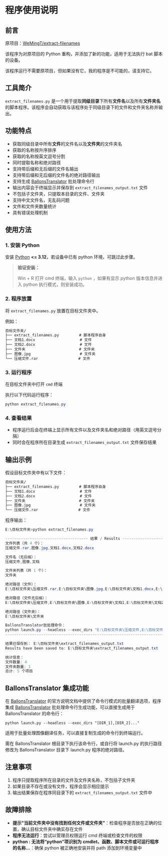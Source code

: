 # 程序使用说明

## 前言

原项目：[WeMingT/extract-filenames](https://github.com/WeMingT/extract-filenames)

该程序为对原项目的 Python 重构，并添加了新的功能，适用于无法执行 bat 脚本的设备。

该程序运行不需要原项目，但如果没有它，我的程序是不可能的，请支持它。

## 工具简介

`extract_filenames.py` 是一个用于提取**同级目录**下所有**文件名**以及所有**文件夹名**的脚本程序。该程序会自动获取与该程序处于同级目录下的文件和文件夹名称并输出。

## 功能特点

- 获取同级目录中所有**文件**的文件名以及**文件夹**的文件夹名
- 获取的名称按升序排序
- 获取的名称按英文逗号分割
- 同时提取名称和绝对路径
- 支持带后缀和无后缀的文件名输出
- 支持带后缀和无后缀的文件名的绝对路径输出
- 支持生成 [BallonsTranslator](https://github.com/dmMaze/BallonsTranslator) 批处理命令行
- 输出内容会于终端显示并保存到 `extract_filenames_output.txt` 文件
- 不包括子文件夹，只提取本目录的文件、文件夹
- 支持中文文件名，无乱码问题
- 文件和文件夹数量统计
- 具有错误处理机制

## 使用方法

### 1. 安装 Python

安装 [Python](https://www.python.org/downloads/release/python-31011) **<= 3.12**，若设备中已有 python 环境，可跳过此步骤。

> **验证安装：**
>
> Win + R 打开 cmd 终端，输入 `python` ，如果有显示 python 版本信息并进入 python 执行模式，则安装成功。

### 2. 程序放置

将 `extract_filenames.py` 放置在目标文件夹中。

例如：

```txt
目标文件夹/
├── extract_filenames.py         # 脚本程序自身
├── 文档1.docx					# 文件
├── 文档2.docx					# 文件
├── 文件夹                        # 文件夹
├── 图像.jpg                      # 文件夹
└── 压缩文件.rar                  # 文件
```

### 3. 运行程序

在目标文件夹中打开 `cmd` 终端

执行以下代码运行程序：

```powershell
python extract_filenames.py
```

### 4. 查看结果

- 程序运行后会在终端上显示所有文件以及文件夹名和绝对路径（用英文逗号分隔）
- 同时会在程序所在目录生成 `extract_filenames_output.txt` 文件保存结果

## 输出示例

假设目标文件夹中有以下文件：
```txt
目标文件夹/
├── extract_filenames.py         # 脚本程序自身
├── 文档1.docx					# 文件
├── 文档2.docx					# 文件
├── 文件夹                        # 文件夹
├── 图像.jpg                      # 文件夹
└── 压缩文件.rar                  # 文件
```
程序输出：

```powershell
E:\目标文件夹>python extract_filenames.py

------------------------------------- 结果 / Results ---------------------------------
文件列表（共 4 个）：
压缩文件.rar,图像.jpg,文档1.docx,文档2.docx

文件名（无后缀）：
压缩文件,图像,文档

文件夹列表（共 1 个）：
文件夹

绝对路径（文件）：
E:\目标文件夹\压缩文件.rar,E:\目标文件夹\图像.jpg,E:\目标文件夹\文档1.docx,E:\目标文件夹\文档2.docx

绝对路径（文件无后缀）：
E:\目标文件夹\压缩文件,E:\目标文件夹\图像,E:\目标文件夹\文档1,E:\目标文件夹\文档2

绝对路径（文件夹）：
E:\目标文件夹\文件夹

BallonsTranslator批处理命令：
python launch.py --headless --exec_dirs "E:\目标文件夹\压缩文件,E:\目标文件夹\图像,E:\目标文件夹\文档1,E:\目标文件夹\文档2,E:\目标文件夹\文件夹"
--------------------------------------------------------------------------------------

结果已保存到： E:\目标文件夹\extract_filenames_output.txt
Results have been saved to: E:\目标文件夹\extract_filenames_output.txt

统计信息：
文件数量: 4
文件夹数量: 1
总计: 5 个项目
```

## BallonsTranslator 集成功能

在 [BallonsTranslator](https://github.com/dmMaze/BallonsTranslator) 的官方说明文档中提供了命令行模式的批量翻译选项，程序集成 [BallonsTranslator](https://github.com/dmMaze/BallonsTranslator) 批处理命令行生成功能，可以直接生成用于 BallonsTranslator 的命令行：

```text
python launch.py --headless --exec_dirs "[DIR_1],[DIR_2]..."
```

适用于批量处理图像翻译任务，可以直接复制生成的命令行到终端运行。

需在 BallonsTranslator 根目录下执行该命令行，或自行将 launch.py 的执行路径修改为 BallonsTranslator 目录下 launch.py 程序的绝对路径。

## 注意事项

1. 程序只提取程序所在目录的文件及文件夹名称，不包括子文件夹
2. 如果目录不存在或没有文件，程序会显示相应提示
3. 输出结果保存在程序同目录下的 `extract_filenames_output.txt` 文件中

## 故障排除

- **提示"当前文件夹中没有找到任何文件或文件夹"**：检查程序是否放在正确的位置，确认目标文件夹中确实存在文件
- **程序无法运行**：尝试以管理员权限运行 cmd 终端或检查文件的权限
- **python : 无法将“python”项识别为 cmdlet、函数、脚本文件或可运行程序的名称...**：确保 python 被正确地安装并将 path 添加到环境变量中

